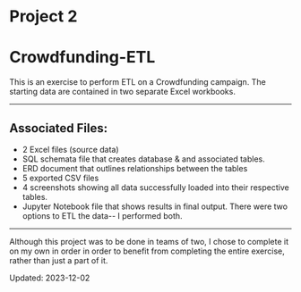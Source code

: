 # Project 2

# Crowdfunding-ETL

<p>This is an exercise to perform ETL on a Crowdfunding campaign. The starting data are contained in two separate Excel workbooks.</p>

----

## Associated Files:
- 2 Excel files (source data)
- SQL schemata file that creates database & and associated tables.
- ERD document that outlines relationships between the tables
- 5 exported CSV files
- 4 screenshots showing all data successfully loaded into their respective tables.
- Jupyter Notebook file that shows results in final output. There were two options to ETL the data-- I performed both.

---

Although this project was to be done in teams of two, I chose to complete it on my own in order in order to benefit from completing the entire exercise, rather than just a part of it.

Updated: 2023-12-02